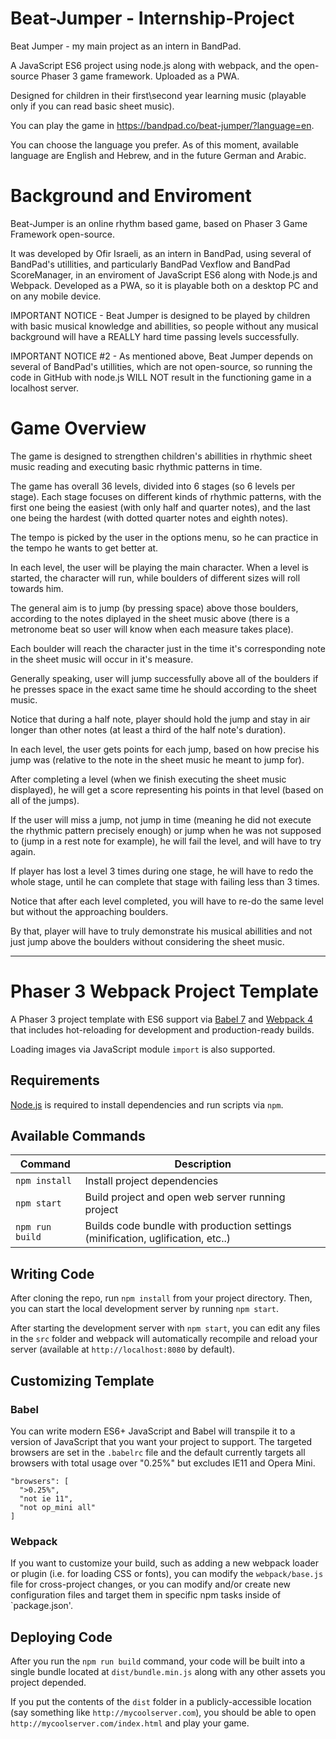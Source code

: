 # Beat-Jumper - Internship-Project
Beat Jumper - my main project as an intern in BandPad. 

A JavaScript ES6 project using node.js along with webpack, and the open-source Phaser 3 game framework.
Uploaded as a PWA. 

Designed for children in their first\second year learning music (playable only if you can read basic sheet music). 

You can play the game in https://bandpad.co/beat-jumper/?language=en.

You can choose the language you prefer. As of this moment, available language are English and Hebrew, and in the future German and Arabic.

# Background and Enviroment

Beat-Jumper is an online rhythm based game, based on Phaser 3 Game Framework open-source.

It was developed by Ofir Israeli, as an intern in BandPad, using several of BandPad's utillities, and particularly BandPad Vexflow and BandPad ScoreManager, 
in an enviroment of JavaScript ES6 along with Node.js and Webpack. Developed as a PWA, so it is playable both on a desktop PC and on any mobile device. 

IMPORTANT NOTICE - Beat Jumper is designed to be played by children with basic musical knowledge and abillities, 
so people without any musical background will have a REALLY hard time passing levels successfully.

IMPORTANT NOTICE #2 - As mentioned above, Beat Jumper depends on several of BandPad's utillities, which are not open-source, 
so running the code in GitHub with node.js WILL NOT result in the functioning game in a localhost server.

# Game Overview

The game is designed to strengthen children's abillities in rhythmic sheet music reading and executing basic rhythmic patterns in time. 

The game has overall 36 levels, divided into 6 stages (so 6 levels per stage). 
Each stage focuses on different kinds of rhythmic patterns, with the first one being the easiest (with only half and quarter notes), 
and the last one being the hardest (with dotted quarter notes and eighth notes).

The tempo is picked by the user in the options menu, so he can practice in the tempo he wants to get better at. 

In each level, the user will be playing the main character. When a level is started, the character will run,
while boulders of different sizes will roll towards him. 

The general aim is to jump (by pressing space) above those boulders,
according to the notes diplayed in the sheet music above (there is a metronome beat so user will know when each measure takes place).

Each boulder will reach the character just in the time it's corresponding note in the sheet music will occur in it's measure. 

Generally speaking, user will jump successfully above all of the boulders if he presses space in the exact same time he should according to the sheet music. 

Notice that during a half note, player should hold the jump and stay in air longer than other notes (at least a third of the half note's duration). 

In each level, the user gets points for each jump, based on how precise his jump was (relative to the note in the sheet music he meant to jump for). 

After completing a level (when we finish executing the sheet music displayed), he will get a score representing his points in that level (based on all of the jumps). 

If the user will miss a jump, not jump in time (meaning he did not execute the rhythmic pattern precisely enough) 
or jump when he was not supposed to (jump in a rest note for example), he will fail the level, and will have to try again. 

If player has lost a level 3 times during one stage, he will have to redo the whole stage, until he can complete that stage with failing less than 3 times. 

Notice that after each level completed, you will have to re-do the same level but without the approaching boulders. 

By that, player will have to truly demonstrate his musical abillities and not just jump above the boulders without considering the sheet music.

-------------------------------------

# Phaser 3 Webpack Project Template

A Phaser 3 project template with ES6 support via [Babel 7](https://babeljs.io/) and [Webpack 4](https://webpack.js.org/)
that includes hot-reloading for development and production-ready builds.

Loading images via JavaScript module `import` is also supported.

## Requirements

[Node.js](https://nodejs.org) is required to install dependencies and run scripts via `npm`.

## Available Commands

| Command | Description |
|---------|-------------|
| `npm install` | Install project dependencies |
| `npm start` | Build project and open web server running project |
| `npm run build` | Builds code bundle with production settings (minification, uglification, etc..) |

## Writing Code

After cloning the repo, run `npm install` from your project directory. Then, you can start the local development
server by running `npm start`.


After starting the development server with `npm start`, you can edit any files in the `src` folder
and webpack will automatically recompile and reload your server (available at `http://localhost:8080`
by default).

## Customizing Template

### Babel
You can write modern ES6+ JavaScript and Babel will transpile it to a version of JavaScript that you
want your project to support. The targeted browsers are set in the `.babelrc` file and the default currently
targets all browsers with total usage over "0.25%" but excludes IE11 and Opera Mini.

  ```
  "browsers": [
    ">0.25%",
    "not ie 11",
    "not op_mini all"
  ]
  ```

### Webpack
If you want to customize your build, such as adding a new webpack loader or plugin (i.e. for loading CSS or fonts), you can
modify the `webpack/base.js` file for cross-project changes, or you can modify and/or create
new configuration files and target them in specific npm tasks inside of `package.json'.

## Deploying Code
After you run the `npm run build` command, your code will be built into a single bundle located at 
`dist/bundle.min.js` along with any other assets you project depended. 

If you put the contents of the `dist` folder in a publicly-accessible location (say something like `http://mycoolserver.com`), 
you should be able to open `http://mycoolserver.com/index.html` and play your game.
